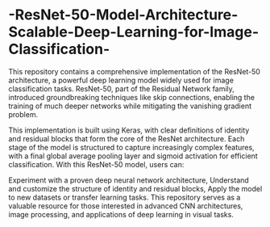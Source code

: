 # -ResNet-50-Model-Architecture-Scalable-Deep-Learning-for-Image-Classification-
This repository contains a comprehensive implementation of the ResNet-50 architecture, a powerful deep learning model widely used for image classification tasks. ResNet-50, part of the Residual Network family, introduced groundbreaking techniques like skip connections, enabling the training of much deeper networks while mitigating the vanishing gradient problem.

This implementation is built using Keras, with clear definitions of identity and residual blocks that form the core of the ResNet architecture. Each stage of the model is structured to capture increasingly complex features, with a final global average pooling layer and sigmoid activation for efficient classification.
With this ResNet-50 model, users can:

Experiment with a proven deep neural network architecture,
Understand and customize the structure of identity and residual blocks,
Apply the model to new datasets or transfer learning tasks.
This repository serves as a valuable resource for those interested in advanced CNN architectures, image processing, and applications of deep learning in visual tasks.
